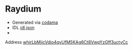 # Raydium

* Generated via [codama](https://github.com/codama-idl/codama)
* IDL [idl.json](./idl/idl.json)
*

Address [whirLbMiicVdio4qvUfM5KAg6Ct8VwpYzGff3uctyCc](https://explorer.solana.com/address/CAMMCzo5YL8w4VFF8KVHrK22GGUsp5VTaW7grrKgrWqK) 